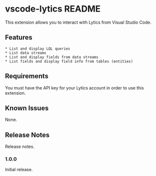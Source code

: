 # vscode-lytics README

This extension allows you to interact with Lytics from Visual Studio Code.

## Features

    * List and display LQL queries
    * List data streams
    * List and display fields from data streams
    * List fields and display field info from tables (entities) 

## Requirements

You must have the API key for your Lytics account in order to use this extension.

## Known Issues

None.

## Release Notes

Release notes.

### 1.0.0

Initial release.